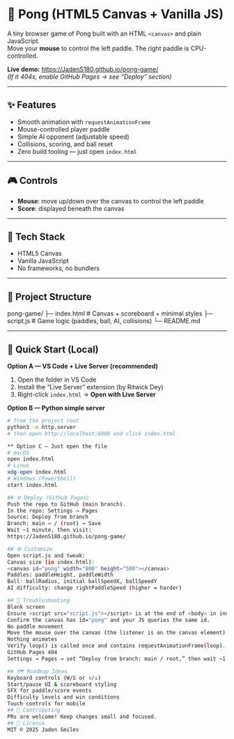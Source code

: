 # 🏓 Pong (HTML5 Canvas + Vanilla JS)

A tiny browser game of Pong built with an HTML `<canvas>` and plain JavaScript.  
Move your **mouse** to control the left paddle. The right paddle is CPU-controlled.

**Live demo:** https://JadenS180.github.io/pong-game/  
*(If it 404s, enable GitHub Pages → see “Deploy” section)*

---

## ✨ Features
- Smooth animation with `requestAnimationFrame`
- Mouse-controlled player paddle
- Simple AI opponent (adjustable speed)
- Collisions, scoring, and ball reset
- Zero build tooling — just open `index.html`

---

## 🎮 Controls
- **Mouse**: move up/down over the canvas to control the left paddle
- **Score**: displayed beneath the canvas

---

## 🧱 Tech Stack
- HTML5 Canvas
- Vanilla JavaScript
- No frameworks, no bundlers

---

## 📁 Project Structure
pong-game/
├─ index.html # Canvas + scoreboard + minimal styles
├─ script.js # Game logic (paddles, ball, AI, collisions)
└─ README.md

---

## 🚀 Quick Start (Local)

**Option A — VS Code + Live Server (recommended)**
1. Open the folder in VS Code
2. Install the “Live Server” extension (by Ritwick Dey)
3. Right-click `index.html` → **Open with Live Server**

**Option B — Python simple server**
```bash
# from the project root
python3 -m http.server
# then open http://localhost:8000 and click index.html

** Option C — Just open the file
# macOS
open index.html
# Linux
xdg-open index.html
# Windows (PowerShell)
start index.html

## 🌐 Deploy (GitHub Pages)
Push the repo to GitHub (main branch).
In the repo: Settings → Pages
Source: Deploy from branch
Branch: main → / (root) → Save
Wait ~1 minute, then visit:
https://JadenS180.github.io/pong-game/

## ⚙️ Customize
Open script.js and tweak:
Canvas size (in index.html):
<canvas id="pong" width="800" height="500"></canvas>
Paddles: paddleHeight, paddleWidth
Ball: ballRadius, initial ballSpeedX, ballSpeedY
AI difficulty: change rightPaddleSpeed (higher = harder)

## 🧪 Troubleshooting
Blank screen
Ensure <script src="script.js"></script> is at the end of <body> in index.html.
Confirm the canvas has id="pong" and your JS queries the same id.
No paddle movement
Move the mouse over the canvas (the listener is on the canvas element).
Nothing animates
Verify loop() is called once and contains requestAnimationFrame(loop).
GitHub Pages 404
Settings → Pages → set “Deploy from branch: main / root,” then wait ~1 minute.

## 🗺️ Roadmap Ideas
Keyboard controls (W/S or ↑/↓)
Start/pause UI & scoreboard styling
SFX for paddle/score events
Difficulty levels and win conditions
Touch controls for mobile
## 🤝 Contributing
PRs are welcome! Keep changes small and focused.
## 📄 License
MIT © 2025 Jaden Smiles
